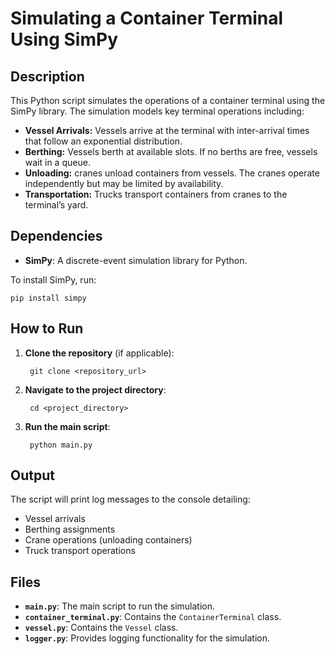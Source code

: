 # Simulating a Container Terminal Using SimPy

## Description

This Python script simulates the operations of a container terminal using the SimPy library. The simulation models key terminal operations including:

- **Vessel Arrivals:** Vessels arrive at the terminal with inter-arrival times that follow an exponential distribution.
- **Berthing:** Vessels berth at available slots. If no berths are free, vessels wait in a queue.
- **Unloading:**  cranes unload containers from vessels. The cranes operate independently but may be limited by availability.
- **Transportation:** Trucks transport containers from cranes to the terminal’s yard.

## Dependencies

- **SimPy**: A discrete-event simulation library for Python.

To install SimPy, run:

    pip install simpy

## How to Run

1. **Clone the repository** (if applicable):

        git clone <repository_url>

2. **Navigate to the project directory**:

        cd <project_directory>

3. **Run the main script**:

        python main.py

## Output

The script will print log messages to the console detailing:
- Vessel arrivals
- Berthing assignments
- Crane operations (unloading containers)
- Truck transport operations


## Files

- **`main.py`**: The main script to run the simulation.
- **`container_terminal.py`**: Contains the `ContainerTerminal` class.
- **`vessel.py`**: Contains the `Vessel` class.
- **`logger.py`**: Provides logging functionality for the simulation.